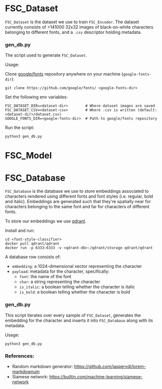 # FSC_Dataset

`FSC_Dataset` is the dataset we use to train `FSC_Encoder`. The dataset currently consists of >141000 32x32 images of black-on-white characters belonging to different fonts, and a `.csv` descriptor holding metadata.

### gen_db.py

The script used to generate `FSC_Dataset`.

Usage:

Clone [google/fonts](https://github.com/google/fonts) repository anywhere on your machine (`google-fonts-dir`):
```
git clone https://github.com/google/fonts/ <google-fonts-dir>
```

Set the following env variables:
```
FSC_DATASET_DIR=<dataset-dir>        # Where dataset images are saved
FSC_DATASET_CSV=<dataset-csv>        # Where .csv is written (default: <dataset-dir>/dataset.csv)
GOOGLE_FONTS_DIR=<google-fonts-dir>  # Path to google/fonts repository
```

Run the script:
```
python3 gen_db.py
```

# FSC_Model

# FSC_Database

`FSC_Database` is the database we use to store embeddings associated to characters rendered using different fonts and font styles (i.e. regular, bold and italic).
Embeddings are generated such that they're spatially near for characters belonging to the same font and far for characters of different fonts.

To store our embeddings we use [qdrant](https://github.com/qdrant/qdrant).

Install and run:
```
cd <font-style-classifier> 
docker pull qdrant/qdrant
docker run -p 6333:6333 -v <qdrant-db>:/qdrant/storage qdrant/qdrant
```

A database row consists of:
- `embedding`: a 1024-dimensional vector representing the character
- `payload`: metadata for the character, specifically:
    - `font`: the name of the font
    - `char`: a string representing the character
    - `is_italic`: a boolean telling whether the character is italic
    - `is_bold`: a boolean telling whether the character is bold

### gen_db.py

This script iterates over every sample of `FSC_Dataset`, generates the embedding for the character and inserts it into `FSC_Database` along with its metadata.

Usage:
```
python3 gen_db.py
```


### References:

- Random markdown generator: https://github.com/jaspervdj/lorem-markdownum 
- Siamese network: https://builtin.com/machine-learning/siamese-network

